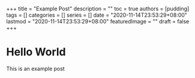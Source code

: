 +++
title = "Example Post"
description = ""
toc = true
authors = [pudding]
tags = []
categories = []
series = []
date =  "2020-11-14T23:53:29+08:00"
lastmod = "2020-11-14T23:53:29+08:00"
featuredImage = ""
draft = false
+++

# Hello World
This is an example post